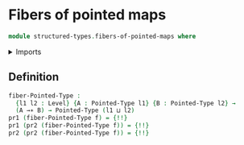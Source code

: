 # Fibers of pointed maps

```agda
module structured-types.fibers-of-pointed-maps where
```

<details><summary>Imports</summary>

```agda
open import foundation.dependent-pair-types
open import foundation.fibers-of-maps
open import foundation.universe-levels

open import structured-types.pointed-maps
open import structured-types.pointed-types
```

</details>

## Definition

```agda
fiber-Pointed-Type :
  {l1 l2 : Level} {A : Pointed-Type l1} {B : Pointed-Type l2} →
  (A →∗ B) → Pointed-Type (l1 ⊔ l2)
pr1 (fiber-Pointed-Type f) = {!!}
pr1 (pr2 (fiber-Pointed-Type f)) = {!!}
pr2 (pr2 (fiber-Pointed-Type f)) = {!!}
```
